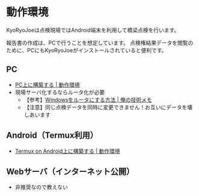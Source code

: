 動作環境
========

KyoRyoJoeは点検現場ではAndroid端末を利用して橋梁点検を行います。

報告書の作成は、PCで行うことを想定しています。
点検権結果データを閲覧のために、PCにもKyoRyoJoeがインストールされていると便利です。


PC
----
* [PC上に構築する | 動作環境](environment_pc.md)
* 現場サーバ化するならルータ化が必要
  * 【参考】[Windowsをルータにする方法 | 俺の技術メモ](http://xn--u9j0md1592aqmt715c.net/windows-router/)
  * 【注意】同じ点検データを同時に変更できません！お互いにデータを壊しあいます

Android（Termux利用）
--------------------
* [Termux on Android上に構築する | 動作環境](environment_android_termux.md)

Webサーバ（インターネット公開）
--------------------------------------
  * 非推奨なので教えない

